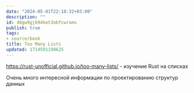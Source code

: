 ```yaml
---
date: "2024-05-01T22:18:32+03:00"
description: ""
id: 48gw9gj694ket3obfcwrams
publish: true
tags:
- source/book
title: Too Many Lists
updated: 1714591198625
---
```


<https://rust-unofficial.github.io/too-many-lists/> - изучение Rust на списках

Очень много интересной информации по проектированию структур данных